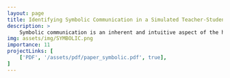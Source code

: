 ```yaml
---
layout: page
title: Identifying Symbolic Communication in a Simulated Teacher-Student Environment
description: >
    Symbolic communication is an inherent and intuitive aspect of the human experience. In this project, we propose, implement, and run inference on a probabilistic Bayesian model for identifying symbolic communication. We focused on a recently proposed simulated teacher-student environment where we have access to human data. We show several qualitative and quantitative results that compare our model with human judgments. These results suggest that our approach is reasonably effective at identifying symbolic communication with adequate accuracy. We utilize the Gen probabilistic programming framework for the implementation of our model.
img: assets/img/SYMBOLIC.png
importance: 11
projectLinks: [
    ['PDF', '/assets/pdf/paper_symbolic.pdf', true], 
]
---
```

